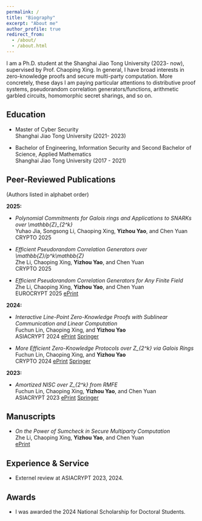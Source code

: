 ```yaml
---
permalink: /
title: "Biography"
excerpt: "About me"
author_profile: true
redirect_from: 
  - /about/
  - /about.html
---
```


I am a Ph.D. student at the Shanghai Jiao Tong University (2023- now), supervised by Prof. Chaoping Xing. In general, I have broad interests in zero-knowledge proofs and secure multi-party computation. More concretely, these days I am paying particular attentions to distributive proof systems, pseudorandom correlation generators/functions, arithmetic garbled circuits, homomorphic secret sharings, and so on.

    
<h2 id="education"> Education</h2>

- Master of Cyber Security   
  Shanghai Jiao Tong University (2021- 2023)
  
- Bachelor of Engineering, Information Security and Second Bachelor of Science, Applied Mathematics   
  Shanghai Jiao Tong University (2017 - 2021)

<h2 id="publications"> Peer-Reviewed Publications</h2>
(Authors listed in alphabet order)

**2025:**  
- *Polynomial Commitments for Galois rings and Applications to SNARKs over \mathbb{Z}_{2^k}*     
  Yuhao Jia, Songsong Li, Chaoping Xing, **Yizhou Yao**, and Chen Yuan   
  CRYPTO 2025

- *Efficient Pseudorandom Correlation Generators over \mathbb{Z}/p^k\mathbb{Z}*     
  Zhe Li, Chaoping Xing, **Yizhou Yao**, and Chen Yuan   
  CRYPTO 2025
  
- *Efficient Pseudorandom Correlation Generators for Any Finite Field*     
  Zhe Li, Chaoping Xing, **Yizhou Yao**, and Chen Yuan   
  EUROCRYPT 2025 [ePrint](https://eprint.iacr.org/2025/169) 

**2024:**  
- *Interactive Line-Point Zero-Knowledge Proofs with Sublinear Communication and Linear Computation*     
  Fuchun Lin, Chaoping Xing, and **Yizhou Yao**    
  ASIACRYPT 2024  [ePrint](https://eprint.iacr.org/2024/1431) [Springer](https://link.springer.com/chapter/10.1007/978-981-96-0935-2_11)
  
- *More Efficient Zero-Knowledge Protocols over Z_{2^k} via Galois Rings*    
  Fuchun Lin, Chaoping Xing, and **Yizhou Yao**  
  CRYPTO 2024  [ePrint](https://eprint.iacr.org/2023/150) [Springer](https://link.springer.com/chapter/10.1007/978-3-031-68400-5_13)

**2023:**
- *Amortized NISC over Z_{2^k} from RMFE*   
  Fuchun Lin, Chaoping Xing, **Yizhou Yao**, and Chen Yuan  
  ASIACRYPT 2023  [ePrint](https://eprint.iacr.org/2023/1363) [Springer](https://link.springer.com/chapter/10.1007/978-981-99-8721-4_2)

<h2 id="manuscripts"> Manuscripts</h2>

- *On the Power of Sumcheck in Secure Multiparty Computation*     
  Zhe Li, Chaoping Xing, **Yizhou Yao**, and Chen Yuan   
  [ePrint](https://eprint.iacr.org/2025/177)

<h2 id="experience"> Experience & Service</h2>

- Externel review at ASIACRYPT 2023, 2024. 
 
<h2 id="awards"> Awards</h2>

- I was awarded the 2024 National Scholarship for Doctoral Students.
